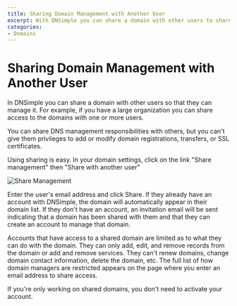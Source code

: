 ```yaml
---
title: Sharing Domain Management with Another User
excerpt: With DNSimple you can share a domain with other users to share management.
categories:
- Domains
---
```


# Sharing Domain Management with Another User

In DNSimple you can share a domain with other users so that they can manage it. For example, if you have a large organization you can share access to the domains with one or more users.

You can share DNS management responsibilities with others, but you can't give them privileges to add or modify domain registrations, transfers, or SSL certificates.

Using sharing is easy. In your domain settings, click on the link "Share management" then "Share with another user"

![Share Management](/files/share-management-card.png)

Enter the user's email address and click Share. If they already have an account with DNSimple, the domain will automatically appear in their domain list. If they don't have an account, an invitation email will be sent indicating that a domain has been shared with them and that they can create an account to manage that domain.

Accounts that have access to a shared domain are limited as to what they can do with the domain. They can only add, edit, and remove records from the domain or add and remove services. They can't renew domains, change domain contact information, delete the domain, etc. The full list of how domain managers are restricted appears on the page where you enter an email address to share access.

If you're only working on shared domains, you don't need to activate your account.

